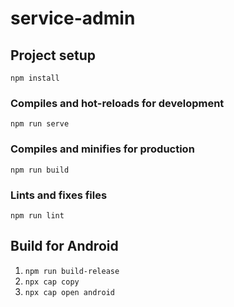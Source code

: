 # service-admin

## Project setup
```
npm install
```

### Compiles and hot-reloads for development
```
npm run serve
```

### Compiles and minifies for production
```
npm run build
```

### Lints and fixes files
```
npm run lint
```

## Build for Android
1. `npm run build-release`
1. `npx cap copy`
1. `npx cap open android`